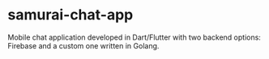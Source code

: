 # samurai-chat-app
Mobile chat application developed in Dart/Flutter with two backend options: Firebase and a custom one written in Golang. 
